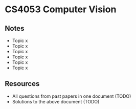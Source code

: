 
# CS4053 Computer Vision

## Notes

* Topic x
* Topic x
* Topic x
* Topic x
* Topic x
* Topic x

## Resources
* All questions from past papers in one document (TODO)
* Solutions to the above document (TODO)
